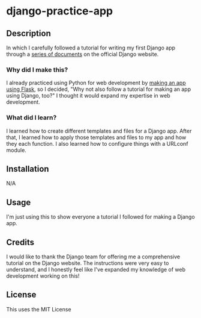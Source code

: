 # django-practice-app
## Description
In which I carefully followed a tutorial for writing my first Django app through a [series of documents](https://docs.djangoproject.com/en/4.2/) on the official Django website.
### Why did I make this?
I already practiced using Python for web development by [making an app using Flask](https://github.com/CoolJH2K/python-newsfeed), so I decided, "Why not also follow a tutorial for making an app using Django, too?" I thought it would expand my expertise in web development.
### What did I learn?
I learned how to create different templates and files for a Django app. After that, I learned how to apply those templates and files to my app and how they each function. I also learned how to configure things with a URLconf module.
## Installation
N/A
## Usage
I'm just using this to show everyone a tutorial I followed for making a Django app.
## Credits
I would like to thank the Django team for offering me a comprehensive tutorial on the Django website. The instructions were very easy to understand, and I honestly feel like I've expanded my knowledge of web development working on this!
## License
This uses the MIT License
